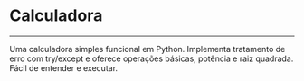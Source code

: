 # Calculadora
---
Uma calculadora simples funcional em Python. Implementa tratamento de erro com try/except e oferece operações básicas, potência e raiz quadrada. Fácil de entender e executar.